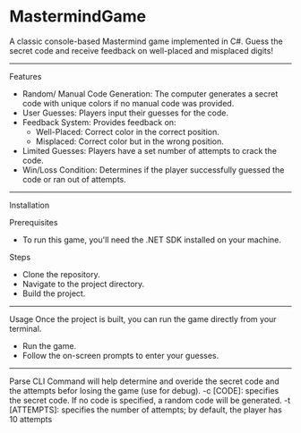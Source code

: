 # MastermindGame
A classic console-based Mastermind game implemented in C#.
Guess the secret code and receive feedback on well-placed and misplaced digits!

--------------------------------------------------------------

Features
- Random/ Manual Code Generation: The computer generates a secret code with unique colors if no manual code was provided.
- User Guesses: Players input their guesses for the code.
- Feedback System: Provides feedback on:
    - Well-Placed: Correct color in the correct position.
    - Misplaced: Correct color but in the wrong position.
- Limited Guesses: Players have a set number of attempts to crack the code.
- Win/Loss Condition: Determines if the player successfully guessed the code or ran out of attempts.

--------------------------------------------------------------

Installation

Prerequisites
- To run this game, you'll need the .NET SDK installed on your machine.

Steps
- Clone the repository.
- Navigate to the project directory.
- Build the project.

--------------------------------------------------------------

Usage
Once the project is built, you can run the game directly from your terminal.
- Run the game.
- Follow the on-screen prompts to enter your guesses.

--------------------------------------------------------------

Parse CLI
Command will help determine and overide the secret code and the attempts befor losing the game (use for debug).
 -c [CODE]: specifies the secret code. If no code is specified, a random code will be generated.
 -t [ATTEMPTS]: specifies the number of attempts; by default, the player has 10 attempts
